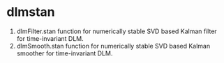 # dlmstan
1. dlmFilter.stan function for numerically stable SVD based Kalman filter for time-invariant DLM.
2. dlmSmooth.stan function for numerically stable SVD based Kalman smoother for time-invariant DLM.
